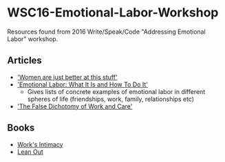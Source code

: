 # WSC16-Emotional-Labor-Workshop
Resources found from 2016 Write/Speak/Code "Addressing Emotional Labor" workshop. 

## Articles

- ['Women are just better at this stuff'](https://www.theguardian.com/world/2015/nov/08/women-gender-roles-sexism-emotional-labor-feminism)
- ['Emotional Labor: What It Is and How To Do It'](http://the-orbit.net/brutereason/2015/07/27/emotional-labor-what-it-is-and-how-to-do-it/) 
  - Gives lists of concrete examples of emotional labor in different spheres of life (friendships, work, family, relationships etc)
- ['The False Dichotomy of Work and Care'](http://www.theatlantic.com/business/archive/2015/10/care-work/409999/)
  

## Books

- [Work's Intimacy](https://www.amazon.com/Works-Intimacy-Melissa-Gregg/dp/0745650287)
- [Lean Out](http://www.orbooks.com/catalog/lean-out/)

